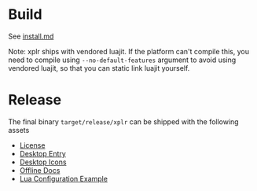 # Build

See [install.md](./docs/en/src/install.md#build-from-source)

Note: xplr ships with vendored luajit. If the platform can't compile this,
you need to compile using `--no-default-features` argument to avoid using
vendored luajit, so that you can static link luajit yourself.

# Release

The final binary `target/release/xplr` can be shipped with the following assets

- [License](./LICENSE)
- [Desktop Entry](./assets/desktop/xplr.desktop)
- [Desktop Icons](./assets/icon/)
- [Offline Docs](./docs/en/src)
- [Lua Configuration Example](./src/init.lua)
